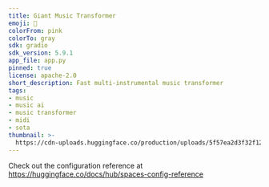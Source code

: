 ```yaml
---
title: Giant Music Transformer
emoji: 🚀
colorFrom: pink
colorTo: gray
sdk: gradio
sdk_version: 5.9.1
app_file: app.py
pinned: true
license: apache-2.0
short_description: Fast multi-instrumental music transformer
tags:
- music
- music ai
- music transformer
- midi
- sota
thumbnail: >-
  https://cdn-uploads.huggingface.co/production/uploads/5f57ea2d3f32f12a3c0692e6/oKNTFa-GBYyMIUO2bdeeK.jpeg
---
```


Check out the configuration reference at https://huggingface.co/docs/hub/spaces-config-reference